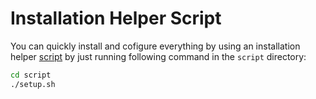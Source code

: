 # Installation Helper Script

You can quickly install and cofigure everything by using an installation helper [script](../../script/setup.sh) by just running following command in the `script` directory:

```sh
cd script
./setup.sh
```
